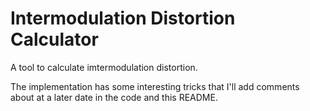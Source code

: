 # Intermodulation Distortion Calculator

A tool to calculate imtermodulation distortion.

The implementation has some interesting tricks that I'll add comments about at a later date in the code and this README.
